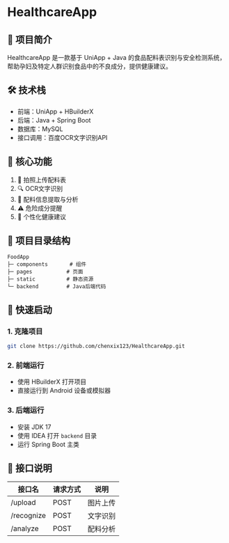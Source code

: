 # HealthcareApp

## 🎯 项目简介
HealthcareApp 是一款基于 UniApp + Java 的食品配料表识别与安全检测系统，帮助孕妇及特定人群识别食品中的不良成分，提供健康建议。

## 🛠️ 技术栈
- 前端：UniApp + HBuilderX
- 后端：Java + Spring Boot
- 数据库：MySQL
- 接口调用：百度OCR文字识别API

## 🔑 核心功能
1. 📸 拍照上传配料表
2. 🔍 OCR文字识别
3. 🧠 配料信息提取与分析
4. ⚠️ 危险成分提醒
5. 📌 个性化健康建议

## 🔗 项目目录结构
```
FoodApp
├─ components       # 组件
├─ pages           # 页面
├─ static          # 静态资源
└─ backend         # Java后端代码
```

## 🚀 快速启动
### 1. 克隆项目
```bash
git clone https://github.com/chenxix123/HealthcareApp.git
```

### 2. 前端运行
- 使用 HBuilderX 打开项目
- 直接运行到 Android 设备或模拟器

### 3. 后端运行
- 安装 JDK 17
- 使用 IDEA 打开 `backend` 目录
- 运行 Spring Boot 主类

## 📌 接口说明
| 接口名      | 请求方式 | 说明              |
|-------------|----------|----------------|
| /upload     | POST     | 图片上传       |
| /recognize  | POST     | 文字识别       |
| /analyze    | POST     | 配料分析       |
